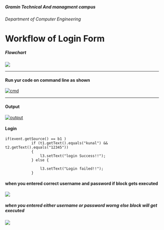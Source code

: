 #####  Gramin Technical And managment campus
######  Department of Computer Engineering

# Workflow of Login Form

##### Flowchart
[![](https://i.imgur.com/Jp0XSTi.png)](https://i.imgur.com/Jp0XSTi.png)

------------



#### Run yur code on command line as shown
[![cmd](https://i.imgur.com/zHxjU7b.png "cmd")](https://i.imgur.com/zHxjU7b.png "cmd")

------------


#### Output
[![output](https://i.imgur.com/5isWsQN.jpeg "output")](https://i.imgur.com/5isWsQN.jpeg "output")

#### Login 
    if(event.getSource() == b1 ) 
    			if (t1.getText().equals("kunal") && t2.getText().equals("12345"))
    			{
    				l3.setText("login Success!!");
    			} else {
    				
    				l3.setText("Login failed!!");
    			}	
#### when you entered correct username and password if block gets executed 
[![](https://i.imgur.com/XwNz4rV.jpeg)](https://i.imgur.com/XwNz4rV.jpeg)

##### when you entered either username or password worng else block will get executed
[![](https://i.imgur.com/jW2mXy9.jpeg)](https://i.imgur.com/jW2mXy9.jpeg)
